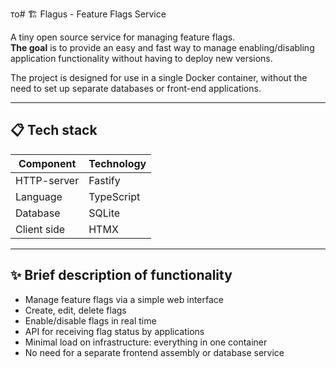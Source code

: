 то# 🏗️ Flagus - Feature Flags Service

A tiny open source service for managing feature flags.  
**The goal** is to provide an easy and fast way to manage enabling/disabling application functionality without having to deploy new versions.

The project is designed for use in a single Docker container, without the need to set up separate databases or front-end applications.

---

## 📋 Tech stack

| Component            | Technology        |
|----------------------|-------------------|
| HTTP-server          | Fastify          |
| Language             | TypeScript       |
| Database             | SQLite           |
| Client side          | HTMX             |

---

## ✨ Brief description of functionality

- Manage feature flags via a simple web interface
- Create, edit, delete flags
- Enable/disable flags in real time
- API for receiving flag status by applications
- Minimal load on infrastructure: everything in one container
- No need for a separate frontend assembly or database service
